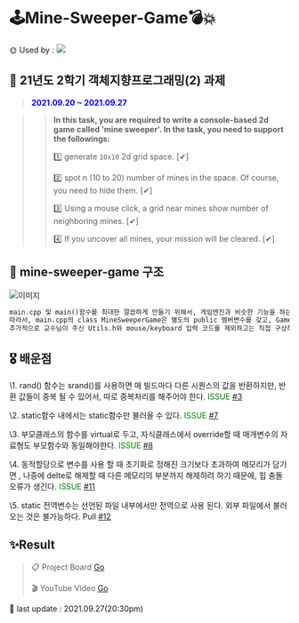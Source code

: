 # 🕹Mine-Sweeper-Game💣💥
🌞 Used by : <img src="https://img.shields.io/badge/c++-00599C?style=flat-square&logo=c%2B%2B&logoColor=white"/> 

## 📖 21년도 2학기 객체지향프로그래밍(2) 과제

>  <span style = "color :Blue">**2021.09.20 ~ 2021.09.27**</span>

> >**In this task, you are required to write a console-based 2d game called 'mine sweeper'. In the task, you need to support the followings:**
> >
> >1️⃣ generate `10x10` 2d grid space. [✔]
> >
> >2️⃣ spot n (10 to 20) number of mines in the space. Of course, you need to hide them. [✔]
> >
> >3️⃣ Using a mouse click, a grid near mines show number of neighboring mines. [✔]
> >
> >4️⃣ If you uncover all mines, your mission will be cleared. [✔]

## 📝 mine-sweeper-game 구조

![이미지](https://user-images.githubusercontent.com/63442636/134887511-392f7356-72b2-457a-b255-4863304873f7.png)

```markdown
main.cpp 및 main()함수를 최대한 깔끔하게 만들기 위해서, 게임엔진과 비슷한 기능을 하는 `Game2D`라는 클래스를 따로 만들어 `상속`받아 사용하였습니다.
따라서, main.cpp의 class MineSweeperGame은 별도의 public 멤버변수를 갖고, Game2D의 update함수와 gameclear함수를 오버라이드합니다.
추가적으로 교수님이 주신 Utils.h와 mouse/keyboard 입력 코드를 제외하고는 직접 구상하여 만들었습니다!
```



## 🎖 배운점



\1. rand() 함수는 srand()를 사용하면 매 빌드마다 다른 시퀀스의 값을 반환하지만, 반환 값들이 중복 될 수 있어서, 따로 중복처리를 해주어야 한다. <span style = "color :Green">ISSUE</span> [#3](https://github.com/Yeram522/OPP-Mine-Sweeper-Game/issues/3)

\2. static함수 내에서는 static함수만 불러올 수 있다.  <span style = "color :Green">ISSUE</span> [#7](https://github.com/Yeram522/OPP-Mine-Sweeper-Game/issues/7)

\3. 부모클래스의 함수를 virtual로 두고, 자식클래스에서 override할 때 매개변수의 자료형도 부모함수와 동일해야한다. <span style = "color :Green">ISSUE</span> [#8](https://github.com/Yeram522/OPP-Mine-Sweeper-Game/issues/8)

\4. 동적할당으로 변수를 사용 할 때 초기화로 정해진  크기보다 초과하여 메모리가 담기면 , 나중에 delte로 해제할 때 다른 메모리의 부분까지 해제하려 하기 때문에, 힙 충돌 오류가 생긴다. <span style = "color :Green">ISSUE</span> [#11](https://github.com/Yeram522/OPP-Mine-Sweeper-Game/issues/11)

\5. static 전역변수는 선언된 파일 내부에서만 전역으로 사용 된다. 외부 파일에서 불러오는 것은 불가능하다. Pull [#12](https://github.com/Yeram522/OPP-Mine-Sweeper-Game/pull/12)



## ✨Result

>  📋 Project Board  [Go](https://github.com/Yeram522/OPP-Mine-Sweeper-Game/projects/1)
>
> 🎬 YouTube Video [Go](https://youtu.be/WaYQddyK2sM)



💛 last update : 2021.09.27(20:30pm)
